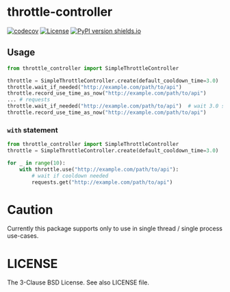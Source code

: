 # throttle-controller

[![codecov](https://codecov.io/gh/kitsuyui/python-throttle-controller/branch/main/graph/badge.svg?token=90X7WXZDD2)](https://codecov.io/gh/kitsuyui/python-throttle-controller)
[![License](https://img.shields.io/badge/License-BSD%203--Clause-blue.svg)](https://opensource.org/licenses/BSD-3-Clause)
[![PyPI version shields.io](https://img.shields.io/pypi/v/throttle-controller.svg)](https://pypi.python.org/pypi/throttle-controller/)

## Usage

```python
from throttle_controller import SimpleThrottleController

throttle = SimpleThrottleController.create(default_cooldown_time=3.0)
throttle.wait_if_needed("http://example.com/path/to/api")
throttle.record_use_time_as_now("http://example.com/path/to/api")
... # requests
throttle.wait_if_needed("http://example.com/path/to/api")  # wait 3.0 seconds
throttle.record_use_time_as_now("http://example.com/path/to/api")
```

### `with` statement

```python
from throttle_controller import SimpleThrottleController
throttle = SimpleThrottleController.create(default_cooldown_time=3.0)

for _ in range(10):
    with throttle.use("http://example.com/path/to/api"):
        # wait if cooldown needed
        requests.get("http://example.com/path/to/api")
```

# Caution

Currently this package supports only to use in single thread / single process use-cases.

# LICENSE

The 3-Clause BSD License. See also LICENSE file.
